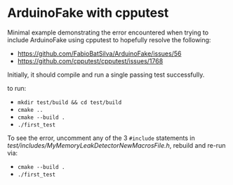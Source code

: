 # ArduinoFake with cpputest

Minimal example demonstrating the error encountered when trying to include ArduinoFake using cpputest to hopefully resolve the following:

 - https://github.com/FabioBatSilva/ArduinoFake/issues/56
 - https://github.com/cpputest/cpputest/issues/1768

Initially, it should compile and run a single passing test successfully.

to run: 
 - `mkdir test/build && cd test/build`
 - `cmake ..`
 - `cmake --build .`
 - `./first_test`

To see the error, uncomment any of the 3 `#include` statements in *test/includes/MyMemoryLeakDetectorNewMacrosFile.h*, rebuild and re-run via:

- `cmake --build .`
 - `./first_test`